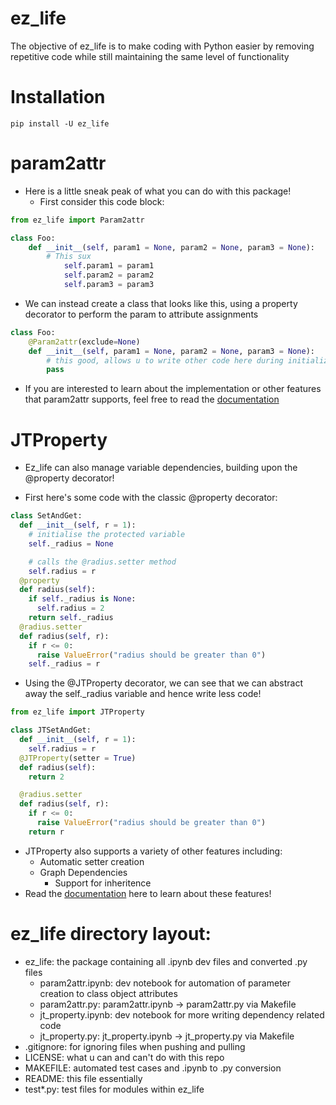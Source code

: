 # ez_life
The objective of ez_life is to make coding with Python easier by removing repetitive code while still maintaining the same level of functionality

# Installation
```
pip install -U ez_life
```
# param2attr
- Here is a little sneak peak of what you can do with this package!
	- First consider this code block:


```python
from ez_life import Param2attr

class Foo:
	def __init__(self, param1 = None, param2 = None, param3 = None):
		# This sux
			self.param1 = param1
			self.param2 = param2
			self.param3 = param3
```

- We can instead create a class that looks like this, using a property decorator to perform the param to attribute assignments 

```python
class Foo:
	@Param2attr(exclude=None) 
	def __init__(self, param1 = None, param2 = None, param3 = None): 
		# this good, allows u to write other code here during initialization 
		pass
```

- If you are interested to learn about the implementation or other features that param2attr supports, feel free to read the [documentation](https://colab.research.google.com/drive/11g4SI09xZeMBs_qr8v7kS3bKfA0IcM4K?usp=sharing)

# JTProperty
- Ez_life can also manage variable dependencies, building upon the @property decorator!

- First here's some code with the classic @property decorator:

```python
class SetAndGet:
  def __init__(self, r = 1):
    # initialise the protected variable
    self._radius = None

    # calls the @radius.setter method
    self.radius = r
  @property
  def radius(self):
    if self._radius is None:
      self.radius = 2
    return self._radius
  @radius.setter
  def radius(self, r):
    if r <= 0:
      raise ValueError("radius should be greater than 0")
    self._radius = r
```
- Using the @JTProperty decorator, we can see that we can abstract away the self._radius variable and hence write less code!

```python
from ez_life import JTProperty

class JTSetAndGet:
  def __init__(self, r = 1):
    self.radius = r
  @JTProperty(setter = True)
  def radius(self):
    return 2

  @radius.setter
  def radius(self, r):
    if r <= 0:
      raise ValueError("radius should be greater than 0")
    return r
```

- JTProperty also supports a variety of other features including:
	- Automatic setter creation
	- Graph Dependencies
		- Support for inheritence
- Read the [documentation](https://colab.research.google.com/drive/1B4ZBJwniIEK3TMIGcdZoHSl5tdp9K5ZC?usp=sharing) here to learn about these features!


# ez_life directory layout:

- ez_life: the package containing all .ipynb dev files and converted .py files
	- param2attr.ipynb: dev notebook for automation of parameter creation to class object attributes
	- param2attr.py: param2attr.ipynb -> param2attr.py via Makefile
	- jt_property.ipynb: dev notebook for more writing dependency related code
	- jt_property.py: jt_property.ipynb -> jt_property.py via Makefile
- .gitignore: for ignoring files when pushing and pulling
- LICENSE: what u can and can't do with this repo
- MAKEFILE: automated test cases and .ipynb to .py conversion
- README: this file essentially
- test*.py: test files for modules within ez_life

